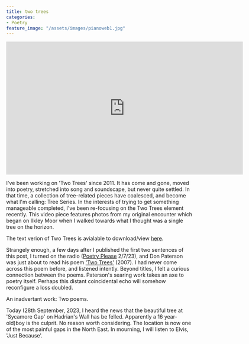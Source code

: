 ```yaml
---
title: two trees
categories:
- Poetry
feature_image: "/assets/images/pianoweb1.jpg"
---
```


<iframe src="https://player.vimeo.com/video/849060071?h=90f6de92d5" width="640" height="360" frameborder="0" allow="autoplay; fullscreen; picture-in-picture" allowfullscreen></iframe> 
 

I've been working on 'Two Trees' since 2011. It has come and gone, moved into poetry, stretched into song and soundscape, but never quite settled. In that time, a collection of tree-related pieces have coalesced, and become what I'm calling: Tree Series. In the interests of trying to get something manageable completed, I've been re-focusing on the Two Trees element recently. This video piece features photos from my original encounter which began on Ilkley Moor when I walked towards what I thought was a single tree on the horizon.  

The text verion of Two Trees is avialable to download/view [here](https://drive.google.com/file/d/1n6cbadgRucVZLC6dmVOv5lolt4YrrLKj/view?usp=sharing).

Strangely enough, a few days after I published the first two sentences of this post, I turned on the radio ([Poetry Please](https://www.bbc.co.uk/programmes/m001nfzw) 2/7/23), and Don Paterson was just about to read his poem ['Two Trees'](https://www.poetryfoundation.org/poetrymagazine/browse?contentId=49796) (2007). I had never come across this poem before, and listened intently. Beyond titles, I felt a curious connection between the poems. Paterson's searing work takes an axe to poetry itself. Perhaps this distant coincidental echo will somehow reconfigure a loss doubled.

An inadvertant work: Two poems. 

Today (28th September, 2023, I heard the news that the beautiful tree at 'Sycamore Gap' on Hadrian's Wall has be felled. Apparently a 16 year-old)boy is the culprit. No reason worth considering. The location is now one of the most painful gaps in the North East. In mourning, I will listen to Elvis, 'Just Because'. 
 
 


